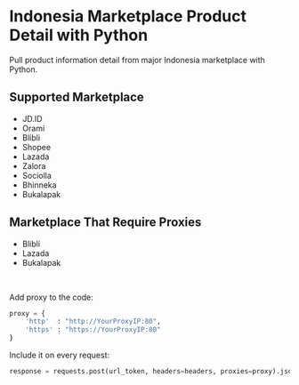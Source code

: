 # Indonesia Marketplace Product Detail with Python
Pull product information detail from major Indonesia marketplace with Python.

## Supported Marketplace
* JD.ID
* Orami
* Blibli
* Shopee
* Lazada
* Zalora
* Sociolla
* Bhinneka
* Bukalapak

## Marketplace That Require Proxies
* Blibli
* Lazada
* Bukalapak  
<br />

Add proxy to the code:
```python
proxy = { 
    'http'  : "http://YourProxyIP:80", 
    'https' : "https://YourProxyIP:80"
}
```

Include it on every request:
```python
response = requests.post(url_token, headers=headers, proxies=proxy).json()
```